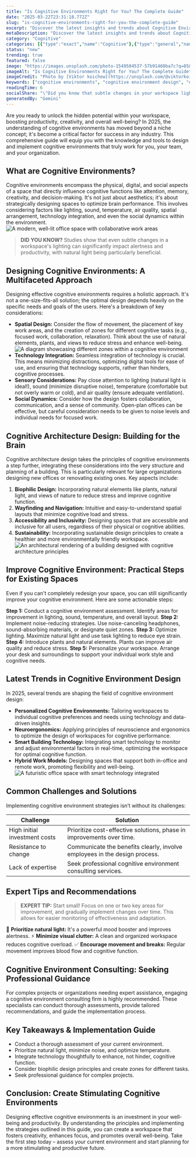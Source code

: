 ```yaml
---
title: "Is Cognitive Environments Right for You? The Complete Guide"
date: "2025-03-22T23:31:18.772Z"
slug: "is-cognitive-environments-right-for-you-the-complete-guide"
excerpt: "Discover the latest insights and trends about Cognitive Environments. This comprehensive guide covers everything you need to know about Cognitive Environments in 2025."
metaDescription: "Discover the latest insights and trends about Cognitive Environments. This comprehensive guide covers everything you need to know about Cognitive Environme..."
category: "Cognitive"
categories: [{"type":"exact","name":"Cognitive"},{"type":"general","name":"Human Factors"},{"type":"medium","name":"UX Design"},{"type":"specific","name":"Interactive Systems"},{"type":"niche","name":"Adaptive Interfaces"}]
status: "new"
trending: true
featured: false
image: "https://images.unsplash.com/photo-1549504537-57b91460ba7c?q=85&w=1200&fit=max&fm=webp&auto=compress"
imageAlt: "Is Cognitive Environments Right for You? The Complete Guide"
imageCredit: "Photo by [Viktor koichew](https://unsplash.com/@viktorkoichew) on Unsplash"
keywords: ["cognitive environments", "cognitive environment design", "designing cognitive environments", "cognitive architecture design", "improve cognitive environment", "cognitive workspace design", "best cognitive environment practices", "cognitive environment consulting", "cognitive environment assessment", "create stimulating cognitive environments"]
readingTime: 6
socialShare: "\"Did you know that subtle changes in your workspace lighting can dramatically impact your productivity? Designing cognitive environments is about optimizing your brain's performance, not just aesthetics!\""
generatedBy: "Gemini"
---
```




Are you ready to unlock the hidden potential within your workspace, boosting productivity, creativity, and overall well-being? In 2025, the understanding of cognitive environments has moved beyond a niche concept; it's become a critical factor for success in any industry.  This comprehensive guide will equip you with the knowledge and tools to design and implement cognitive environments that truly work for you, your team, and your organization.

## What are Cognitive Environments?

Cognitive environments encompass the physical, digital, and social aspects of a space that directly influence cognitive functions like attention, memory, creativity, and decision-making.  It's not just about aesthetics; it's about strategically designing spaces to optimize brain performance.  This involves considering factors like lighting, sound, temperature, air quality, spatial arrangement, technology integration, and even the social dynamics within the environment. ![A modern, well-lit office space with collaborative work areas](https://images.unsplash.com/photo-1549504537-57b91460ba7c?q=85&w=1200&fit=max&fm=webp&auto=compress)

> **DID YOU KNOW?** Studies show that even subtle changes in a workspace's lighting can significantly impact alertness and productivity, with natural light being particularly beneficial.

## Designing Cognitive Environments: A Multifaceted Approach

Designing effective cognitive environments requires a holistic approach. It's not a one-size-fits-all solution; the optimal design depends heavily on the specific needs and goals of the users.  Here's a breakdown of key considerations:

* **Spatial Design:**  Consider the flow of movement, the placement of key work areas, and the creation of zones for different cognitive tasks (e.g., focused work, collaboration, relaxation).  Think about the use of natural elements, plants, and views to reduce stress and enhance well-being. ![A diagram showcasing different zones within a cognitive environment](https://images.unsplash.com/photo-1629709305580-5a833dc72d4a?q=85&w=1200&fit=max&fm=webp&auto=compress)
* **Technology Integration:**  Seamless integration of technology is crucial.  This means minimizing distractions, optimizing digital tools for ease of use, and ensuring that technology supports, rather than hinders, cognitive processes.
* **Sensory Considerations:**  Pay close attention to lighting (natural light is ideal!), sound (minimize disruptive noise), temperature (comfortable but not overly warm or cold), and air quality (ensure adequate ventilation).
* **Social Dynamics:**  Consider how the design fosters collaboration, communication, and a sense of community.  Open-plan offices can be effective, but careful consideration needs to be given to noise levels and individual needs for focused work.

## Cognitive Architecture Design: Building for the Brain

Cognitive architecture design takes the principles of cognitive environments a step further, integrating these considerations into the very structure and planning of a building. This is particularly relevant for large organizations designing new offices or renovating existing ones.  Key aspects include:

1. **Biophilic Design:** Incorporating natural elements like plants, natural light, and views of nature to reduce stress and improve cognitive function.
2. **Wayfinding and Navigation:**  Intuitive and easy-to-understand spatial layouts that minimize cognitive load and stress.
3. **Accessibility and Inclusivity:**  Designing spaces that are accessible and inclusive for all users, regardless of their physical or cognitive abilities.
4. **Sustainability:**  Incorporating sustainable design principles to create a healthier and more environmentally friendly workspace. ![An architectural rendering of a building designed with cognitive architecture principles](https://images.unsplash.com/photo-1737505599159-5ffc1dcbc08f?q=85&w=1200&fit=max&fm=webp&auto=compress)

## Improve Cognitive Environment: Practical Steps for Existing Spaces

Even if you can't completely redesign your space, you can still significantly improve your cognitive environment. Here are some actionable steps:

**Step 1:** Conduct a cognitive environment assessment. Identify areas for improvement in lighting, sound, temperature, and overall layout.
**Step 2:** Implement noise-reducing strategies. Use noise-canceling headphones, sound-absorbing materials, or designate quiet zones.
**Step 3:** Optimize lighting. Maximize natural light and use task lighting to reduce eye strain.
**Step 4:** Introduce plants and natural elements.  Plants can improve air quality and reduce stress.
**Step 5:** Personalize your workspace. Arrange your desk and surroundings to support your individual work style and cognitive needs.

## Latest Trends in Cognitive Environment Design

In 2025, several trends are shaping the field of cognitive environment design:

* **Personalized Cognitive Environments:**  Tailoring workspaces to individual cognitive preferences and needs using technology and data-driven insights.
* **Neuroergonomics:**  Applying principles of neuroscience and ergonomics to optimize the design of workspaces for cognitive performance.
* **Smart Building Technology:**  Integrating smart technology to monitor and adjust environmental factors in real-time, optimizing the workspace for optimal cognitive function.
* **Hybrid Work Models:**  Designing spaces that support both in-office and remote work, promoting flexibility and well-being. ![A futuristic office space with smart technology integrated](https://images.unsplash.com/photo-1629709304968-627a15a1936c?q=85&w=1200&fit=max&fm=webp&auto=compress)

## Common Challenges and Solutions

Implementing cognitive environment strategies isn’t without its challenges:

| Challenge                     | Solution                                                                    |
|------------------------------|----------------------------------------------------------------------------|
| High initial investment costs | Prioritize cost-effective solutions, phase in improvements over time.        |
| Resistance to change          | Communicate the benefits clearly, involve employees in the design process. |
| Lack of expertise             | Seek professional cognitive environment consulting services.                 |

## Expert Tips and Recommendations

> **EXPERT TIP:** Start small!  Focus on one or two key areas for improvement, and gradually implement changes over time.  This allows for easier monitoring of effectiveness and adaptation.

🔑 **Prioritize natural light:** It's a powerful mood booster and improves alertness.
⚡ **Minimize visual clutter:** A clean and organized workspace reduces cognitive overload.
✅ **Encourage movement and breaks:** Regular movement improves blood flow and cognitive function.

## Cognitive Environment Consulting: Seeking Professional Guidance

For complex projects or organizations needing expert assistance, engaging a cognitive environment consulting firm is highly recommended. These specialists can conduct thorough assessments, provide tailored recommendations, and guide the implementation process.

## Key Takeaways & Implementation Guide

*   Conduct a thorough assessment of your current environment.
*   Prioritize natural light, minimize noise, and optimize temperature.
*   Integrate technology thoughtfully to enhance, not hinder, cognitive function.
*   Consider biophilic design principles and create zones for different tasks.
*   Seek professional guidance for complex projects.

## Conclusion: Create Stimulating Cognitive Environments

Designing effective cognitive environments is an investment in your well-being and productivity.  By understanding the principles and implementing the strategies outlined in this guide, you can create a workspace that fosters creativity, enhances focus, and promotes overall well-being.  Take the first step today – assess your current environment and start planning for a more stimulating and productive future.

